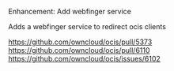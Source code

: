 Enhancement: Add webfinger service

Adds a webfinger service to redirect ocis clients

https://github.com/owncloud/ocis/pull/5373
https://github.com/owncloud/ocis/pull/6110
https://github.com/owncloud/ocis/issues/6102